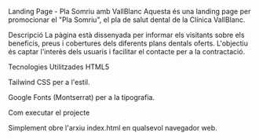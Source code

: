 Landing Page - Pla Somriu amb VallBlanc
Aquesta és una landing page per promocionar el "Pla Somriu", el pla de salut dental de la Clínica VallBlanc.

Descripció
La pàgina està dissenyada per informar els visitants sobre els beneficis, preus i cobertures dels diferents plans dentals oferts. L'objectiu és captar l'interès dels usuaris i facilitar el contacte per a la contractació.

Tecnologies Utilitzades
HTML5

Tailwind CSS per a l'estil.

Google Fonts (Montserrat) per a la tipografia.

Com executar el projecte

Simplement obre l'arxiu index.html en qualsevol navegador web.
